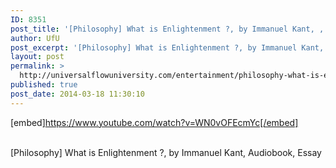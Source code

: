 ```yaml
---
ID: 8351
post_title: '[Philosophy] What is Enlightenment ?, by Immanuel Kant, , Essay'
author: UfU
post_excerpt: '[Philosophy] What is Enlightenment ?, by Immanuel Kant, Audiobook, Essay'
layout: post
permalink: >
  http://universalflowuniversity.com/entertainment/philosophy-what-is-enlightenment-by-immanuel-kant-essay/
published: true
post_date: 2014-03-18 11:30:10
---
```

[embed]https://www.youtube.com/watch?v=WN0vOFEcmYc[/embed]</br></br>
<p>[Philosophy] What is Enlightenment ?, by Immanuel Kant, Audiobook, Essay</p>